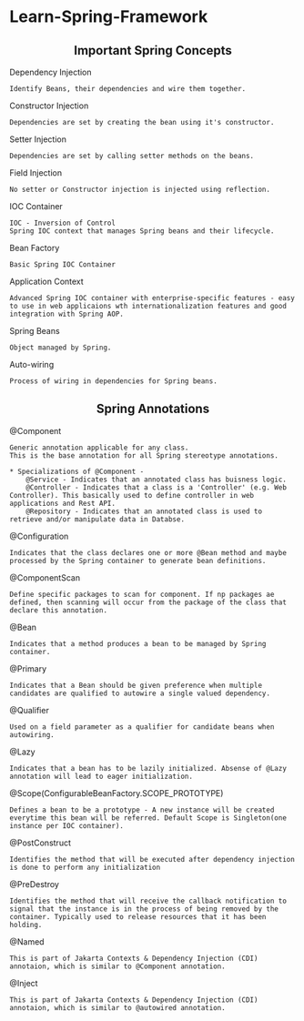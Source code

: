 # Learn-Spring-Framework
<h2 style="text-align:center">Important Spring Concepts</h2>

Dependency Injection

    Identify Beans, their dependencies and wire them together.

Constructor Injection

    Dependencies are set by creating the bean using it's constructor.

Setter Injection

    Dependencies are set by calling setter methods on the beans.

Field Injection

    No setter or Constructor injection is injected using reflection.

IOC Container

    IOC - Inversion of Control
    Spring IOC context that manages Spring beans and their lifecycle.

Bean Factory

    Basic Spring IOC Container

Application Context

    Advanced Spring IOC container with enterprise-specific features - easy to use in web applicaions wth internationalization features and good integration with Spring AOP.

Spring Beans

    Object managed by Spring.

Auto-wiring

    Process of wiring in dependencies for Spring beans.


<h2 style="text-align:center">Spring Annotations</h2>

@Component

    Generic annotation applicable for any class.
    This is the base annotation for all Spring stereotype annotations.

    * Specializations of @Component -
        @Service - Indicates that an annotated class has buisness logic.
        @Controller - Indicates that a class is a 'Controller' (e.g. Web Controller). This basically used to define controller in web applications and Rest API.
        @Repository - Indicates that an annotated class is used to retrieve and/or manipulate data in Databse.

@Configuration

    Indicates that the class declares one or more @Bean method and maybe processed by the Spring container to generate bean definitions.

@ComponentScan

    Define specific packages to scan for component. If np packages ae defined, then scanning will occur from the package of the class that declare this annotation.

@Bean

    Indicates that a method produces a bean to be managed by Spring container.

@Primary

    Indicates that a Bean should be given preference when multiple candidates are qualified to autowire a single valued dependency.

@Qualifier

    Used on a field parameter as a qualifier for candidate beans when autowiring.

@Lazy

    Indicates that a bean has to be lazily initialized. Absense of @Lazy annotation will lead to eager initialization.

@Scope(ConfigurableBeanFactory.SCOPE_PROTOTYPE)

    Defines a bean to be a prototype - A new instance will be created everytime this bean will be referred. Default Scope is Singleton(one instance per IOC container).

@PostConstruct

    Identifies the method that will be executed after dependency injection is done to perform any initialization

@PreDestroy

    Identifies the method that will receive the callback notification to signal that the instance is in the process of being removed by the container. Typically used to release resources that it has been holding.

@Named

    This is part of Jakarta Contexts & Dependency Injection (CDI) annotaion, which is similar to @Component annotation.

@Inject

    This is part of Jakarta Contexts & Dependency Injection (CDI) annotaion, which is similar to @autowired annotation.

